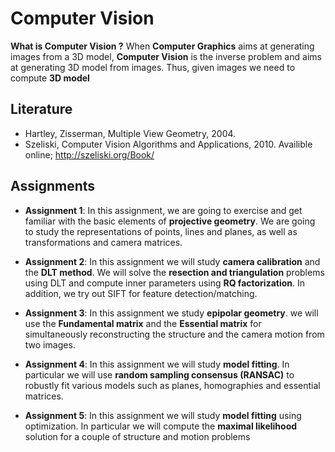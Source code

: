 # Computer Vision
**What is Computer Vision ?** When **Computer Graphics** aims at generating images from a 3D model, **Computer Vision** is the inverse problem and aims at generating 3D model from images. Thus, given images we need to compute **3D model**
## Literature
* Hartley, Zisserman, Multiple View Geometry, 2004.
* Szeliski, Computer Vision Algorithms and Applications, 2010. Availible online; http://szeliski.org/Book/

## Assignments
* **Assignment 1**: In this assignment, we are going to exercise and get familiar with the basic elements of **projective geometry**. We are going to study the representations of points, lines and planes, as well as transformations and camera matrices.

* **Assignment 2**: In this assignment we will study **camera calibration** and the **DLT method**. We will solve the **resection and
triangulation** problems using DLT and compute inner parameters using **RQ factorization**. In addition, we try out SIFT for feature detection/matching.

* **Assignment 3**: In this assignment we study **epipolar geometry**. we will use the **Fundamental matrix** and the **Essential matrix** for simultaneously reconstructing the structure and the camera motion from two images. 

* **Assignment 4**: In this assignment we will study **model fitting**. In particular we will use **random sampling consensus (RANSAC)**
to robustly fit various models such as planes, homographies and essential matrices.

* **Assignment 5**: In this assignment we will study **model fitting** using optimization. In particular we will compute the **maximal
likelihood** solution for a couple of structure and motion problems
